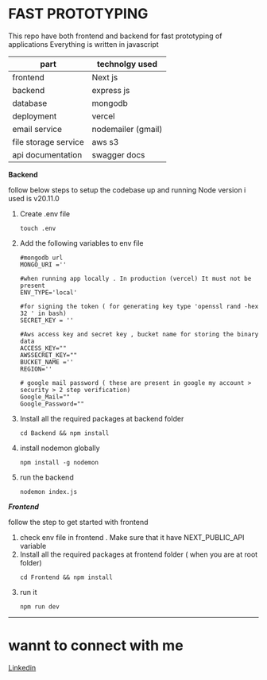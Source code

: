 # FAST PROTOTYPING


This repo have both frontend and backend for fast prototyping of applications 
Everything is written in javascript



|part|technolgy used|
|----|-----|
|frontend|Next js|
|backend| express js|
|database | mongodb|
|deployment | vercel|
|email service | nodemailer (gmail)|
|file storage service | aws s3 |
|api documentation | swagger docs|


**Backend**

follow below steps to setup the codebase up and running
Node version i used is v20.11.0

1. Create .env file

    ```
    touch .env
    ```

2. Add the following variables to env file


    ```
    #mongodb url
    MONGO_URI =''

    #when running app locally . In production (vercel) It must not be present
    ENV_TYPE='local'

    #for signing the token ( for generating key type 'openssl rand -hex 32 ' in bash)
    SECRET_KEY = ''

    #Aws access key and secret key , bucket name for storing the binary data
    ACCESS_KEY=""
    AWSSECRET_KEY=""
    BUCKET_NAME =''
    REGION=''

    # google mail password ( these are present in google my account > security > 2 step verification)
    Google_Mail=""
    Google_Password=""
    ```

3. Install all the required packages at backend folder

    ```
    cd Backend && npm install 
    ```

4. install nodemon globally
    ```
    npm install -g nodemon
    ```

5. run the backend

    ```
    nodemon index.js
    ```
***Frontend***

follow the step to get started with frontend 


1. check env file in frontend . Make sure that it have NEXT_PUBLIC_API variable
2. Install all the required packages at frontend folder ( when you are at root folder)
    ```
    cd Frontend && npm install 
    ```
3. run it 
    ```
    npm run dev
    ```


----



# wannt to connect with me 

[Linkedin](https://www.linkedin.com/in/siva-ramireddy-baram-1269261aa/ "my profile")


